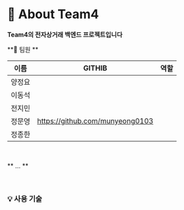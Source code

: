 # 👋 About Team4


**Team4의 전자상거래 백엔드 프로젝트입니다**

**👤 팀원 **

| 이름 | GITHIB | 역할 |
| --- | --- | --- |
| 양정요 |  |  |
| 이동석 |  |  |
| 전지민 |  |  |
| 정문영 | https://github.com/munyeong0103 |  |
| 정종한 |  |  |

<br>

** ... **




<br>

### 💡 사용 기술
